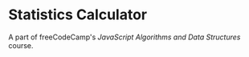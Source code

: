 # Statistics Calculator

A part of freeCodeCamp's *JavaScript Algorithms and Data Structures* course.